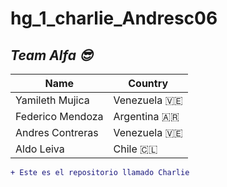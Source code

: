 # hg_1_charlie_Andresc06

## *Team Alfa  😎*

|  **Name** | **Country**   |
| ------------ | ------------ |
|  Yamileth Mujica | Venezuela 🇻🇪  |
|  Federico Mendoza |  Argentina  🇦🇷 |
|  Andres Contreras | Venezuela  🇻🇪 |
|  Aldo Leiva |  Chile  🇨🇱 |

```diff
+ Este es el repositorio llamado Charlie
```
